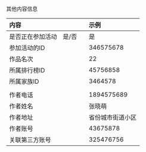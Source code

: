 


其他内容信息




|内容 | | | 示例 |
| :--- | :--- | :--- | :--- |
| 是否正在参加活动 | 是/否 | | 是 |
| 参加活动的ID | | | 346575678 |
| 作品名次 | | | 22 |
| 所属排行榜ID | | | 45756858 |
| 所属家族ID | | | 3464578 |
| | | | |
| 作者电话 | | | 1894575689 |
| 作者姓名 | | | 张晓萌 |
| 作者地址 | | | 省份城市街道小区 |
| 作者账号 | | | 43675878 |
| 关联第三方账号 | | | 325476756 |
